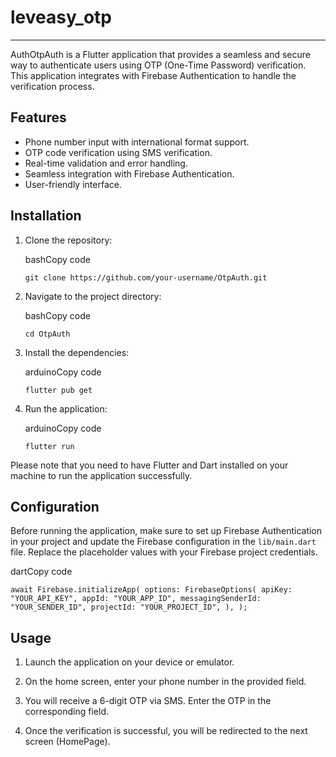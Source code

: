 # leveasy_otp

----------------


AuthOtpAuth is a Flutter application that provides a seamless and secure way to authenticate users using OTP (One-Time Password) verification. This application integrates with Firebase Authentication to handle the verification process.

Features
--------

-   Phone number input with international format support.
-   OTP code verification using SMS verification.
-   Real-time validation and error handling.
-   Seamless integration with Firebase Authentication.
-   User-friendly interface.

Installation
------------

1.  Clone the repository:

    bashCopy code

    `git clone https://github.com/your-username/OtpAuth.git`

2.  Navigate to the project directory:

    bashCopy code

    `cd OtpAuth`

3.  Install the dependencies:

    arduinoCopy code

    `flutter pub get`

4.  Run the application:

    arduinoCopy code

    `flutter run`

Please note that you need to have Flutter and Dart installed on your machine to run the application successfully.

Configuration
-------------

Before running the application, make sure to set up Firebase Authentication in your project and update the Firebase configuration in the `lib/main.dart` file. Replace the placeholder values with your Firebase project credentials.

dartCopy code

`await Firebase.initializeApp(
  options: FirebaseOptions(
    apiKey: "YOUR_API_KEY",
    appId: "YOUR_APP_ID",
    messagingSenderId: "YOUR_SENDER_ID",
    projectId: "YOUR_PROJECT_ID",
  ),
);`

Usage
-----

1.  Launch the application on your device or emulator.

2.  On the home screen, enter your phone number in the provided field.

3.  You will receive a 6-digit OTP via SMS. Enter the OTP in the corresponding field.

4.  Once the verification is successful, you will be redirected to the next screen (HomePage).
